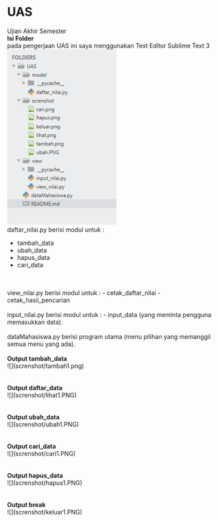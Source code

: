 # UAS
Ujian Akhir Semester<br />
<b>Isi Folder</b> <br /> pada pengerjaan UAS ini saya menggunakan Text Editor Sublime Text 3<br />
![](screnshot/file.PNG)
<br />
daftar_nilai.py berisi modul untuk :
- tambah_data
- ubah_data
- hapus_data
- cari_data
<br />
<br />
view_nilai.py berisi modul untuk :
- cetak_daftar_nilai
- cetak_hasil_pencarian
<br />
<br />
input_nilai.py berisi modul untuk :
- input_data (yang meminta pengguna memasukkan data).
<br />
<br />
dataMahasiswa.py berisi program utama (menu pilihan yang memanggil semua menu yang ada).
<br />
<br /><b>Output tambah_data</b><br />
![](screnshot/tambah1.png)
<br><br>
<br /><b>Output daftar_data</b><br />
![](screnshot/lihat1.PNG)
<br><br>
<br /><b>Output ubah_data</b><br />
![](screnshot/ubah1.PNG)
<br><br>
<br /><b>Output cari_data</b><br />
![](screnshot/cari1.PNG)
<br><br>
<br /><b>Output hapus_data</b><br />
![](screnshot/hapus1.PNG)
<br><br>
<br /><b>Output break</b><br />
![](screnshot/keluar1.PNG)
<br><br>
